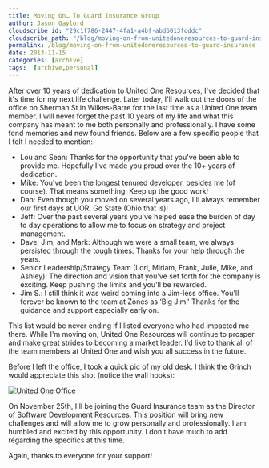 ```yaml
---
title: Moving On… To Guard Insurance Group
author: Jason Gaylord
cloudscribe_id: "29c1f786-2447-4fa1-a4bf-abd6013fcddc"
cloudscribe_path: "/blog/moving-on-from-unitedoneresources-to-guard-insurance"
permalink: /blog/moving-on-from-unitedoneresources-to-guard-insurance
date: 2013-11-15
categories: [archive]
tags:  [archive,personal]
---
```


After over 10 years of dedication to United One Resources, I've decided that it's time for my next life challenge. Later today, I'll walk out the doors of the office on Sherman St in Wilkes-Barre for the last time as a United One team member. I will never forget the past 10 years of my life and what this company has meant to me both personally and professionally. I have some fond memories and new found friends. Below are a few specific people that I felt I needed to mention:

- Lou and Sean: Thanks for the opportunity that you've been able to provide me. Hopefully I've made you proud over the 10+ years of dedication.  
- Mike: You've been the longest tenured developer, besides me (of course). That means something. Keep up the good work!  
- Dan: Even though you moved on several years ago, I'll always remember our first days at UOR. Go State (Ohio that is)!  
- Jeff: Over the past several years you've helped ease the burden of day to day operations to allow me to focus on strategy and project management.  
- Dave, Jim, and Mark: Although we were a small team, we always persisted through the tough times. Thanks for your help through the years.  
- Senior Leadership/Strategy Team (Lori, Miriam, Frank, Julie, Mike, and Ashley): The direction and vision that you've set forth for the company is exciting. Keep pushing the limits and you'll be rewarded.  
- Jim S.: I still think it was weird coming into a Jim-less office. You'll forever be known to the team at Zones as ‘Big Jim.' Thanks for the guidance and support especially early on.  

This list would be never ending if I listed everyone who had impacted me there. While I'm moving on, United One Resources will continue to prosper and make great strides to becoming a market leader. I'd like to thank all of the team members at United One and wish you all success in the future.

Before I left the office, I took a quick pic of my old desk. I think the Grinch would appreciate this shot (notice the wall hooks):

[![United One Office](https://cdn.jasongaylord.com/images/2013/11/15/unitedoneoffice.jpg "United One Office")](https://cdn.jasongaylord.com/images/2013/11/15/unitedoneoffice.jpg)

On November 25th, I'll be joining the Guard Insurance team as the Director of Software Development Resources. This position will bring new challenges and will allow me to grow personally and professionally. I am humbled and excited by this opportunity. I don't have much to add regarding the specifics at this time.

Again, thanks to everyone for your support!